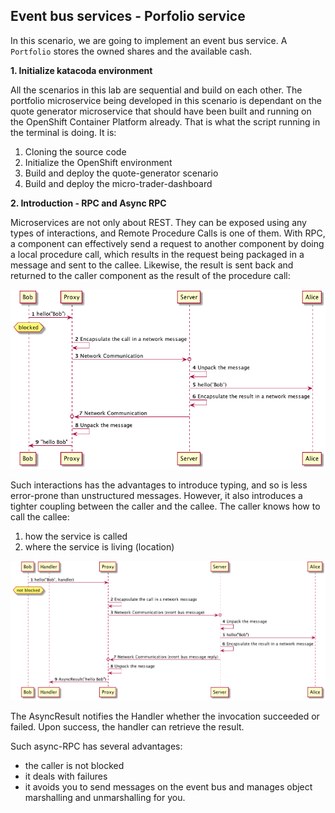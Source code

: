 ## Event bus services - Porfolio service

In this scenario, we are going to implement an event bus service. A `Portfolio` stores the owned shares and the available cash.

**1. Initialize katacoda environment**

All the scenarios in this lab are sequential and build on each other. The portfolio microservice being developed in this scenario is dependant on the quote generator microservice that should have been built and running on the OpenShift Container Platform already. That is what the script running in the terminal is doing. It is: 
1. Cloning the source code
2. Initialize the OpenShift environment
3. Build and deploy the quote-generator scenario
4. Build and deploy the micro-trader-dashboard

**2. Introduction - RPC and Async RPC**

Microservices are not only about REST. They can be exposed using any types of interactions, and Remote Procedure Calls is one of them. With RPC, a component can effectively send a request to another component by doing a local procedure call, which results in the request being packaged in a message and sent to the callee. Likewise, the result is sent back and returned to the caller component as the result of the procedure call:

![Architecture](../../assets/middleware/rhoar-getting-started-vertx/rpc-sequence.png)

Such interactions has the advantages to introduce typing, and so is less error-prone than unstructured messages. However, it also introduces a tighter coupling between the caller and the callee. The caller knows how to call the callee:

1. how the service is called
2. where the service is living (location)

![Architecture](../../assets/middleware/rhoar-getting-started-vertx/async-rpc-sequence.png)

The AsyncResult notifies the Handler whether the invocation succeeded or failed. Upon success, the handler can retrieve the result.

Such async-RPC has several advantages:

* the caller is not blocked
* it deals with failures
* it avoids you to send messages on the event bus and manages object marshalling and unmarshalling for you.
